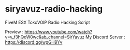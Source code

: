# siryavuz-radio-hacking
FiveM ESX TokoVOIP Radio Hacking Script

Preview : https://www.youtube.com/watch?v=v_f3hQoW0wc&ab_channel=SirYavuz
My Discord Server : https://discord.gg/wpGH9Yv
